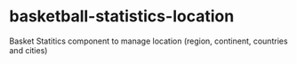 # basketball-statistics-location
Basket Statitics component to manage location (region, continent, countries and cities)
